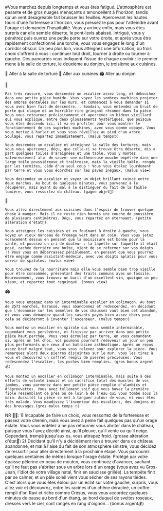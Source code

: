 #Vous marchez depuis longtemps et vous êtes fatigué. L'atmosphère est pesante et de gros nuages menaçants s'amoncellent à l'horizon, tandis qu'un vent désagréable fait bruisser les feuilles. Apercevant les hautes tours d'une forteresse à l'horizon, vous pressez le pas pour l'atteindre avant l'orage et demander l'hospitalité. Vous y arrivez enfin, mais vous êtes surpris car elle semble déserte, le pont-levis abaissé. Intrigué, vous y pénétrez puis ouvrez une petite porte sur votre droite, et après vous être rapidement confectionné une torche, vous vous engagez le long d'un corridor obscur. Un peu plus loin, vous atteignez une bifurcation, où trois choix s'offrent à vous : continuer tout droit, tourner à droite ou tourner à gauche. Des pancartes vous indiquent l'issue de chaque couloir : le premier mène à la salle de torture, le deuxième au donjon, le troisième aux cuisines.

🔦 Aller à la salle de torture
🧀 Aller aux cuisines
🏟 Aller au donjon

🔦

    Pas très rassuré, vous descendez un escalier assez long, et débouchez dans une petite pièce humide. Vous voyez les sombres machines projeter des ombres dentelées sur les murs, et commencez à vous demander si vous avez bien fait de descendre... Soudain, vous entendez un bruit de porte qui claque et un horrible rire grinçant résonne dans la pièce. Vous vous retournez précipitamment et apercevez un hideux vieillard qui vous explique, entre deux gloussements hystériques, que puisque vous êtes descendu ici, il va en profiter pour vous montrer le fonctionnement de ces superbes machines, avec vous comme cobaye. Vous vous mettez à hurler et vous vous réveillez au pied d'un arbre. Soulagé, vous repartez immédiatement. (malus temps⏱)

    Vous descendez un escalier et atteignez la salle des tortures, mais vous vous apercevez, déçu, que celle-ci se trouve être déserte, mis à part quelques toiles d'araignées et une table. Vous y montez valeureusement afin de sauver une malheureuse mouche empêtrée dans une large toile poussiéreuse et traîtresse, mais la vieille table, rongée par les termites, cède d'un seul coup ! Vous vous étalez lourdement par terre et vous vous écorchez sur les pavés inégaux. (malus vie❤)

    Vous descendez un escalier et voyez un objet brillant coincé entre deux marches. Au bout de quelques minutes, vous parvenez à le récupérer, mais ayant du mal à le distinguer du fait de la faible lumière, vous ressortez du château. (gagne objet🛒)

🧀

    Vous allez directement aux cuisines dans l'espoir de trouver quelque chose à manger. Mais il ne reste rien hormis une couche de poussière de plusieurs centimètres. Déçu, vous repartez en éternuant. (petite altération d'état🤧)

    Vous atteignez les cuisines et en fouinant à droite à gauche, vous voyez un vieux morceau de fromage vert dans un coin. Vous vous jetez voracement dessus en pensant que la moisissure est bonne pour la santé, et poussez un cri de douleur : la tapette sur laquelle il était posé, cachée derrière une boîte, vient de se refermer sur vos doigts !! Vous vous en débarrassez péniblement, en pensant que vous pourrez être engagé comme assistant-médecin, avec vos doigts aplatis pour vous servir de spatules. (malus vie❤)

    Vous trouvez de la nourriture mais elle vous semble bien trop vieille pour être consommée, présentant des traits communs avec un fossile. Heureusement, vous trouvez un baril d'un excellent vin, quoique un peu vieux, et repartez tout requinqué. (bonus vie❤)

🏟

    Vous vous engagez dans un interminable escalier en colimaçon. Au bout de 2573 marches, harassé, vous abandonnez et redescendez, en décidant que l'économie sur les semelles de vos chausses vaut bien cet abandon, et vous vous demandez quand les savants payés bien assez chers pour cela se décideront à inventer l'ascenseur. (malus temps⏱)

    Vous montez un escalier en spirale qui vous semble interminable, cependant vous persévérez, et finissez par arriver dans une petite pièce haut perchée. Vous vous écroulez par terre, en vous demandant si, après un tel choc, vos poumons pourront redevenir un jour un peu plus performants que ceux d'un batracien asthmatique. Après un repos assez bref malgré tout, vous vous relevez pour explorer la pièce. Vous remarquez alors deux pierres disjointes sur le mur, vous les tirez à vous et découvrez un coffret rempli de pierres précieuses. Vous redescendez l'escalier, les poches bien remplies. (gros bonus argent💰)

    Vous montez un escalier en colimaçon interminable, mais suite à des efforts de volonté inouïs et un sacrifice total des muscles de vos jambes, vous parvenez dans une petite pièce remplie d'alambics et d'éprouvettes. Vous avez tellement soif que vous buvez la première fiole ressemblant de près ou de loin à de l'eau qui vous tombe sous la main. Aussitôt la pièce se met à tanguer autour de vous, et vous êtes très malade. Vous maudissez l'inventeur des escaliers, des donjons et des breuvages.(gros malus temps ⏱)

NR 🚶‍♂️: 1) Incapable de faire un choix, vous ressortez de la forteresse et passez votre chemin, mais vous avez à peine fait quelques pas qu'un orage éclate. Vous vous entêtez à ne pas retourner vous abriter dans le château, puisque vous l'avez décidé ainsi, qu'il pleuve, qu'il vente ou qu'il neige. Cependant, trempé jusqu'aux os, vous attrapez froid. (grosse altération d'état🥶)
2) Décidant qu'il n'y a décidément rien à trouver dans ce château abandonné, et mal à l'aise du fait de son atmosphère sinistre, vous décidez de ressortir pour aller directement à la prochaine étape. Vous parcourez quelques centaines de mètres lorsque l'orage éclate. Protégé par votre épaisse pèlerine en peau de mouton, vous continuez d'avancer, sachant qu'il ne faut pas s'abriter sous un arbre lors d'un orage (vous avez vu Gros-Jean, l'idiot de votre village natal, finir en saucisse grillée). La tempête finit par se calmer, et un pâle soleil vient vous sécher de ses rayons tièdes. C'est alors que vous êtes ébloui par un éclat sur votre gauche, surpris, vous allez voir et découvrez, entre les racines d'un chêne déraciné, un coffre rempli d'or. Ravi et riche comme Crésus, vous vous accordez quelques minutes de pause au bord d'un étang, au bord duquel de sveltes roseaux, dressés vers le ciel, sont rangés en rang d'oignon... (bonus argent💰)
